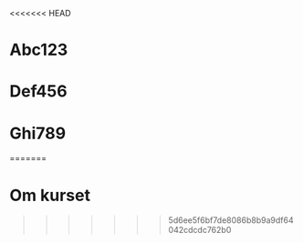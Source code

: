
<!-- README.md is generated from README.Rmd. Please edit that file -->

<<<<<<< HEAD
# Abc123

# Def456

# Ghi789
=======
# Om kurset
>>>>>>> 5d6ee5f6bf7de8086b8b9a9df64042cdcdc762b0

